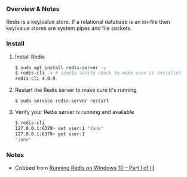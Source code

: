 ### Overview & Notes

Redis is a key/value store. If a relational database is an ini-file then key/value stores are system pipes and file sockets.

### Install

1. Install Redis

    ```bash
    $ sudo apt install redis-server -y
    $ redis-cli -v # simple sanity check to make sure it installed
    redis-cli 4.0.9
    ```

1. Restart the Redis server to make sure it's running

   ```
   $ sudo service redis-server restart
   ```

1. Verify your Redis server is running and available

   ```bash
   $ redis-cli 
   127.0.0.1:6379> set user:1 "Jane"
   127.0.0.1:6379> get user:1
   "Jane"
   ```

### Notes
- Cribbed from [Running Redis on Windows 10 – Part I of III](https://redislabs.com/blog/redis-on-windows-10/)